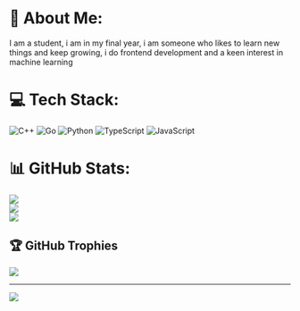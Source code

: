 # 💫 About Me:
I am a student, i am in my final year, i am someone who likes to learn new things and keep growing, i do frontend development and a keen interest in machine learning


# 💻 Tech Stack:
![C++](https://img.shields.io/badge/c++-%2300599C.svg?style=for-the-badge&logo=c%2B%2B&logoColor=white) ![Go](https://img.shields.io/badge/go-%2300ADD8.svg?style=for-the-badge&logo=go&logoColor=white) ![Python](https://img.shields.io/badge/python-3670A0?style=for-the-badge&logo=python&logoColor=ffdd54) ![TypeScript](https://img.shields.io/badge/typescript-%23007ACC.svg?style=for-the-badge&logo=typescript&logoColor=white) ![JavaScript](https://img.shields.io/badge/javascript-%23323330.svg?style=for-the-badge&logo=javascript&logoColor=%23F7DF1E)
# 📊 GitHub Stats:
![](https://github-readme-stats.vercel.app/api?username=eshita241&theme=radical&hide_border=false&include_all_commits=true&count_private=true)<br/>
![](https://nirzak-streak-stats.vercel.app/?user=eshita241&theme=radical&hide_border=false)<br/>
![](https://github-readme-stats.vercel.app/api/top-langs/?username=eshita241&theme=radical&hide_border=false&include_all_commits=true&count_private=true&layout=compact)

## 🏆 GitHub Trophies
![](https://github-profile-trophy.vercel.app/?username=eshita241&theme=radical&no-frame=false&no-bg=true&margin-w=4)

---
[![](https://visitcount.itsvg.in/api?id=eshita241&icon=0&color=0)](https://visitcount.itsvg.in)
